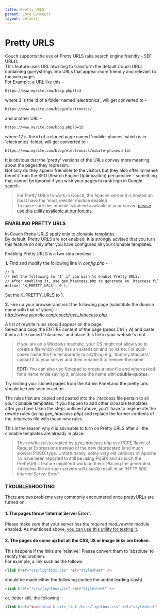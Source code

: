 ```yaml
---
title: Pretty URLS
parent: Core Concepts
layout: default
---
```


# Pretty URLS

Couch supports the use of Pretty URLS (aka search engine friendly - SEF URLs).<br/>
This feature uses URL rewriting to transform the default Couch URLs containing querystrings into URLs that appear more friendly and relevant to the web pages.<br/>
For Example, a URL like this -

```html
https://www.mysite.com/blog.php?f=3
```

where 3 is the id of a folder named 'electronics', will get converted to -

```html
https://www.mysite.com/blog/electronics/
```

and another URL -

```html
https://www.mysite.com/blog.php?p=12
```

where 12 is the id of a cloned page named 'mobile-phones' which is in 'electronics' folder, will get converted to -

```html
https://www.mysite.com/blog/electronics/mobile-phones.html
```

It is obvious that the 'pretty' versions of the URLs convey more meaning about the pages they represent.  
Not only do they appear friendlier to the visitors but they also offer immense benefit from the SEO (Search Engine Optimization) perspective - something that cannot be ignored if you wish your pages to rank high in Google search.

> For Pretty URLS to work in Couch, the Apache server it is hosted on must have the 'mod_rewrite' module enabled.  
> To make sure this module is indeed available at your server, [please use this utility available at our forums](https://www.couchcms.com/forum/viewtopic.php?p=11832#p11832).

### ENABLING PRETTY URLS

In Couch Pretty URLS apply only to clonable templates.<br/>
By default, Pretty URLS are not enabled. It is strongly advised that you turn this feature on only after you have configured all your clonable templates.

Enabling Pretty URLS is a two step process -

**1\.** Find and modify the following line in _config.php_ -

```html
// 8.
// Set the following to '1' if you wish to enable Pretty URLS.
// After enabling it, use gen_htaccess.php to generate an .htaccess file and place it in the root folder of your site.
define( 'K_PRETTY_URLS', 0 );
```

Set the K_PRETTY_URLS to 1\.

**2\.** Fire up your browser and visit the following page (substitute the domain name with that of yours) -  
_http://www.yoursite.com/couch/gen_htaccess.php_

A list of rewrite rules should appear on the page.<br/>
Select and copy the ENTIRE content of the page (press Ctrl + A) and paste it into a file named '.htaccess' and place this file in your website's root.

> If you are on a Windows machine, your OS might not allow you to create a file which only has an extension and no name. For such cases name the file temporarily to anything e.g. 'dummy.htaccess', upload it to your server and then rename it to remove the name.
>
> **EDIT:** You can also use Notepad to create a new file and when asked for a name while saving it, enclose the name with **double-quotes**.

Try visiting your cloned pages from the Admin Panel and the pretty urls should be now seen in action.

The rules that are copied and pasted into the .htaccess file pertain to all your clonable templates. If you happen to add other clonable templates after you have taken the steps outlined above, you'll have to regenerate the rewrite rules (using *gen_htaccess.php*) and replace the former contents of the _.htaccess_ file with these new rules.

This is the reason why it is advisable to turn on Pretty URLS after all the clonable templates are already in place.

> The rewrite rules created by *gen_htaccess.php* use PCRE flavor of Regular Expressions instead of the now deprecated (and much slower) POSIX type. Unfortunately, some very old versions of Apache 1.x have been reported to still be using POSIX and as such the PrettyURLs feature might not work on them. Placing the generated .htaccess file on such servers will usually result in an '_HTTP 500: Internal Server Error_'

### TROUBLESHOOTING

There are two problems very commonly encountered once prettyURLs are turned on:

#### 1. The pages throw 'Internal Server Error'.

Please make sure that your server has the required *mod_rewrite* module enabled. As mentioned above, [you can use this utility for testing it](https://www.couchcms.com/forum/viewtopic.php?p=11832#p11832).

#### 2. The pages do come up but all the CSS, JS or image links are broken.

This happens if the links are 'relative'. Please convert them to 'absolute' to rectify this problem.<br/>
For example, a link such as the follows

```html
<link href="css/lightbox.css" rel="stylesheet" />
```

should be made either the following (notice the added leading slash)

```html
<link href="/css/lightbox.css" rel="stylesheet" />
```

or, better still, the following

```html
<link href="<cms:show k_site_link />css/lightbox.css" rel="stylesheet" />
```
